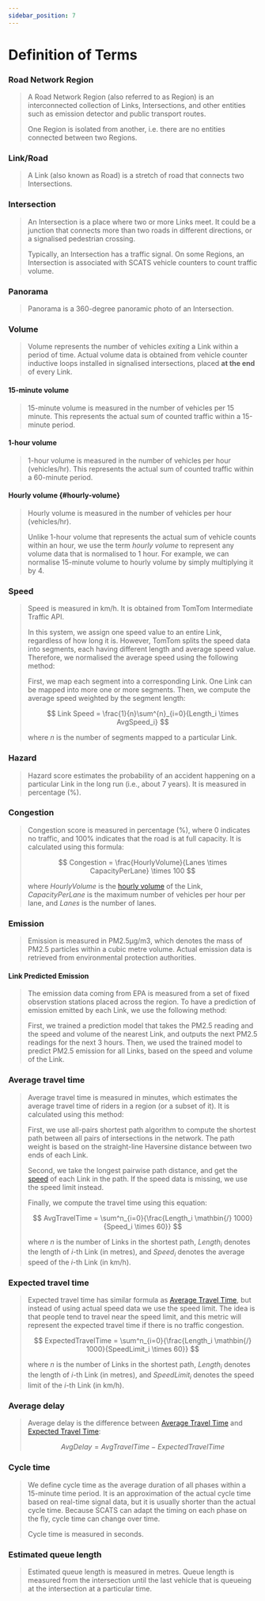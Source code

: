 ```yaml
---
sidebar_position: 7
---
```


# Definition of Terms

### Road Network Region

> A Road Network Region (also referred to as Region) is an interconnected collection of Links, Intersections, and other entities such as emission detector and public transport routes.
>
> One Region is isolated from another, i.e. there are no entities connected between two Regions.

### Link/Road

> A Link (also known as Road) is a stretch of road that connects two Intersections.

### Intersection

> An Intersection is a place where two or more Links meet.
> It could be a junction that connects more than two roads in different directions, or a signalised pedestrian crossing.
>
> Typically, an Intersection has a traffic signal. On some Regions, an Intersection is associated with SCATS vehicle counters to count traffic volume.

### Panorama

> Panorama is a 360-degree panoramic photo of an Intersection.

### Volume

> Volume represents the number of vehicles _exiting_ a Link within a period of time.
> Actual volume data is obtained from vehicle counter inductive loops installed in signalised intersections, placed **at the end** of every Link.

#### 15-minute volume

> 15-minute volume is measured in the number of vehicles per 15 minute.
> This represents the actual sum of counted traffic within a 15-minute period.

#### 1-hour volume

> 1-hour volume is measured in the number of vehicles per hour (vehicles/hr).
> This represents the actual sum of counted traffic within a 60-minute period.

#### Hourly volume {#hourly-volume}

> Hourly volume is measured in the number of vehicles per hour (vehicles/hr).
>
> Unlike 1-hour volume that represents the actual sum of vehicle counts within an hour, we use the term _hourly volume_ to represent any volume data that is normalised to 1 hour.
> For example, we can normalise 15-minute volume to hourly volume by simply multiplying it by 4.

### Speed

> Speed is measured in km/h. It is obtained from TomTom Intermediate Traffic API.
>
> In this system, we assign one speed value to an entire Link, regardless of how long it is.
> However, TomTom splits the speed data into segments, each having different length and average speed value.
> Therefore, we normalised the average speed using the following method:
>
> First, we map each segment into a corresponding Link.
> One Link can be mapped into more one or more segments.
> Then, we compute the average speed weighted by the segment length:
>
> $$
> Link Speed = \frac{1}{n}\sum^{n}_{i=0}{Length_i \times AvgSpeed_i}
> $$
>
> where $n$ is the number of segments mapped to a particular Link.

### Hazard

> Hazard score estimates the probability of an accident happening on a particular Link in the long run (i.e., about 7 years).
> It is measured in percentage (%).

### Congestion

> Congestion score is measured in percentage (%), where 0 indicates no traffic, and 100% indicates that the road is at full capacity.
> It is calculated using this formula:
>
> $$
> Congestion = \frac{HourlyVolume}{Lanes \times CapacityPerLane} \times 100
> $$
>
> where $HourlyVolume$ is the [hourly volume](#hourly-volume) of the Link, $CapacityPerLane$ is the maximum number of vehicles per hour per lane, and $Lanes$ is the number of lanes.

### Emission

> Emission is measured in PM2.5µg/m3, which denotes the mass of PM2.5 particles within a cubic metre volume.
> Actual emission data is retrieved from environmental protection authorities.

#### Link Predicted Emission

> The emission data coming from EPA is measured from a set of fixed observstion stations placed across the region.
> To have a prediction of emission emitted by each Link, we use the following method:
>
> First, we trained a prediction model that takes the PM2.5 reading and the speed and volume of the nearest Link, and outputs the next PM2.5 readings for the next 3 hours.
> Then, we used the trained model to predict PM2.5 emission for all Links, based on the speed and volume of the Link.

### Average travel time

> Average travel time is measured in minutes, which estimates the average travel time of riders in a region (or a subset of it).
> It is calculated using this method:
>
> First, we use all-pairs shortest path algorithm to compute the shortest path between all pairs of intersections in the network.
> The path weight is based on the straight-line Haversine distance between two ends of each Link.
>
> Second, we take the longest pairwise path distance, and get the [speed](#speed) of each Link in the path.
> If the speed data is missing, we use the speed limit instead.
>
> Finally, we compute the travel time using this equation:
>
> $$
> AvgTravelTime = \sum^n_{i=0}{\frac{Length_i \mathbin{/} 1000}{Speed_i \times 60}}
> $$
>
> where $n$ is the number of Links in the shortest path, $Length_i$ denotes the length of $i$-th Link (in metres), and $Speed_i$ denotes the average speed of the $i$-th Link (in km/h).

### Expected travel time

> Expected travel time has similar formula as [Average Travel Time](#average-travel-time), but instead of using actual speed data we use the speed limit.
> The idea is that people tend to travel near the speed limit, and this metric will represent the expected travel time if there is no traffic congestion.
>
> $$
> ExpectedTravelTime = \sum^n_{i=0}{\frac{Length_i \mathbin{/} 1000}{SpeedLimit_i \times 60}}
> $$
>
> where $n$ is the number of Links in the shortest path, $Length_i$ denotes the length of $i$-th Link (in metres), and $SpeedLimit_i$ denotes the speed limit of the $i$-th Link (in km/h).

### Average delay

> Average delay is the difference between [Average Travel Time](#average-travel-time) and [Expected Travel Time](#expected-travel-time):
>
> $$
> AvgDelay = AvgTravelTime - ExpectedTravelTime
> $$

### Cycle time

> We define cycle time as the average duration of all phases within a 15-minute time period.
> It is an approximation of the actual cycle time based on real-time signal data, but it is usually shorter than the actual cycle time.
> Because SCATS can adapt the timing on each phase on the fly, cycle time can change over time.
>
> Cycle time is measured in seconds.

### Estimated queue length

> Estimated queue length is measured in metres.
> Queue length is measured from the intersection until the last vehicle that is queueing at the intersection at a particular time.